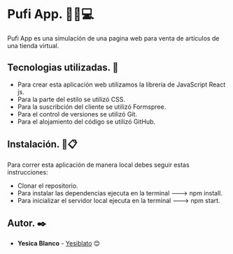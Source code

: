# Pufi App. 🙎‍♀️💻	

Pufi App es una simulación de una pagina web para venta de artículos de una tienda virtual.

## Tecnologias utilizadas. 🚀

- Para crear esta aplicación web utilizamos la librería de JavaScript React js.
- Para la parte del estilo se utilizó CSS.
- Para la suscribción del cliente se utilizó Formspree.
- Para el control de versiones se utilizó Git.
- Para el alojamiento del código se utilizó GitHub.

## Instalación. 🔧📋

Para correr esta aplicación de manera local debes seguir estas instrucciones:

- Clonar el repositorio.
- Para instalar las dependencias ejecuta en la terminal ---> npm install.
- Para inicializar el servidor local ejecuta en la terminal ---> npm start.

## Autor. ✒️
* **Yesica Blanco** - [Yesiblato](https://github.com/Yesiblato) 😊

